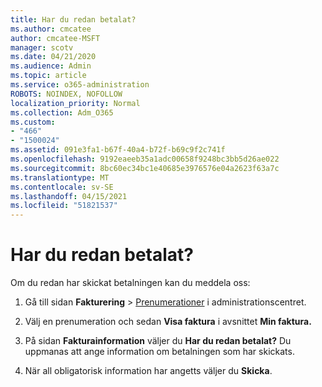 ```yaml
---
title: Har du redan betalat?
ms.author: cmcatee
author: cmcatee-MSFT
manager: scotv
ms.date: 04/21/2020
ms.audience: Admin
ms.topic: article
ms.service: o365-administration
ROBOTS: NOINDEX, NOFOLLOW
localization_priority: Normal
ms.collection: Adm_O365
ms.custom:
- "466"
- "1500024"
ms.assetid: 091e3fa1-b67f-40a4-b72f-b69c9f2c741f
ms.openlocfilehash: 9192eaeeb35a1adc00658f9248bc3bb5d26ae022
ms.sourcegitcommit: 8bc60ec34bc1e40685e3976576e04a2623f63a7c
ms.translationtype: MT
ms.contentlocale: sv-SE
ms.lasthandoff: 04/15/2021
ms.locfileid: "51821537"
---
```

# <a name="already-paid"></a>Har du redan betalat?

Om du redan har skickat betalningen kan du meddela oss:
  
1. Gå till sidan **Fakturering** \> [Prenumerationer](https://go.microsoft.com/fwlink/p/?linkid=842054) i administrationscentret.

2. Välj en prenumeration och sedan **Visa faktura** i avsnittet **Min faktura.**

3. På sidan **Fakturainformation** väljer du **Har du redan betalat?** Du uppmanas att ange information om betalningen som har skickats.

4. När all obligatorisk information har angetts väljer du **Skicka**.
